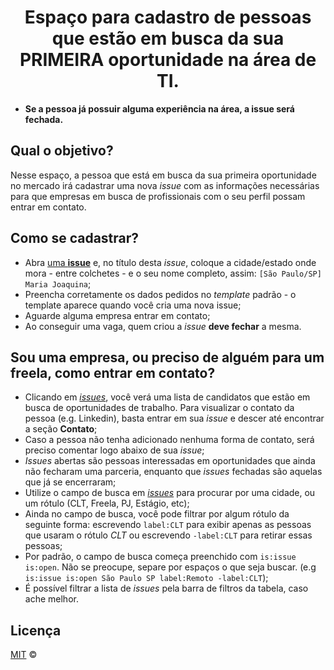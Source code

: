 <h1 align="center">Espaço para cadastro de pessoas que estão em busca da sua PRIMEIRA oportunidade na área de TI.</h1>

- **Se a pessoa já possuir alguma experiência na área, a issue será fechada.**

## Qual o objetivo?

Nesse espaço, a pessoa que está em busca da sua primeira oportunidade no mercado irá cadastrar uma nova _issue_ com as informações
necessárias para que empresas em busca de profissionais com o seu perfil possam entrar em contato.

## Como se cadastrar?

- Abra [uma **issue**](https://github.com/alinebastos/contrate-junior-estagio/issues/new) e, no título  desta _issue_, coloque a cidade/estado onde mora -
entre colchetes - e o seu nome completo, assim: `[São Paulo/SP] Maria Joaquina`;
- Preencha corretamente os dados pedidos no _template_ padrão - o template aparece quando você cria uma nova issue;
- Aguarde alguma empresa entrar em contato;
- Ao conseguir uma vaga, quem criou a _issue_ **deve fechar** a mesma.

## Sou uma empresa, ou preciso de alguém para um freela, como entrar em contato?

- Clicando em [_issues_](https://github.com/alinebastos/contrate-junior-estagio/issues), você verá uma lista de candidatos que estão em busca de oportunidades de trabalho. Para visualizar o contato da pessoa (e.g. Linkedin), basta entrar em sua _issue_ e descer até encontrar a seção **Contato**;
- Caso a pessoa não tenha adicionado nenhuma forma de contato, será preciso comentar logo abaixo de sua _issue_;
- _Issues_ abertas são pessoas interessadas em oportunidades que ainda não fecharam uma parceria, enquanto que _issues_ fechadas são aquelas que já se encerraram;
- Utilize o campo de busca em [_issues_](https://github.com/alinebastos/contrate-junior-estagio/issues) para procurar por uma cidade, ou um rótulo (CLT, Freela, PJ, Estágio, etc);
- Ainda no campo de busca, você pode filtrar por algum rótulo da seguinte forma: escrevendo `label:CLT` para exibir apenas as pessoas que usaram o rótulo *CLT* ou escrevendo `-label:CLT` para retirar essas pessoas;
- Por padrão, o campo de busca começa preenchido com `is:issue is:open`. Não se preocupe, separe por espaços o que seja buscar. (e.g `is:issue is:open São Paulo SP label:Remoto -label:CLT`);
- É possível filtrar a lista de _issues_ pela barra de filtros da tabela, caso ache melhor.

## Licença

[MIT](/LICENSE) &copy;

